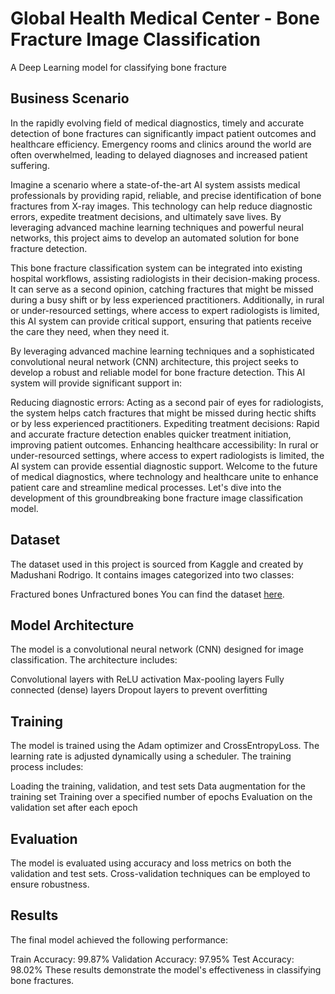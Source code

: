 # Global Health Medical Center - Bone Fracture Image Classification
A Deep Learning model for classifying bone fracture

## Business Scenario
In the rapidly evolving field of medical diagnostics, timely and accurate detection of bone fractures can significantly impact patient outcomes and healthcare efficiency. Emergency rooms and clinics around the world are often overwhelmed, leading to delayed diagnoses and increased patient suffering.

Imagine a scenario where a state-of-the-art AI system assists medical professionals by providing rapid, reliable, and precise identification of bone fractures from X-ray images. This technology can help reduce diagnostic errors, expedite treatment decisions, and ultimately save lives. By leveraging advanced machine learning techniques and powerful neural networks, this project aims to develop an automated solution for bone fracture detection.

This bone fracture classification system can be integrated into existing hospital workflows, assisting radiologists in their decision-making process. It can serve as a second opinion, catching fractures that might be missed during a busy shift or by less experienced practitioners. Additionally, in rural or under-resourced settings, where access to expert radiologists is limited, this AI system can provide critical support, ensuring that patients receive the care they need, when they need it.

By leveraging advanced machine learning techniques and a sophisticated convolutional neural network (CNN) architecture, this project seeks to develop a robust and reliable model for bone fracture detection. This AI system will provide significant support in:

Reducing diagnostic errors: Acting as a second pair of eyes for radiologists, the system helps catch fractures that might be missed during hectic shifts or by less experienced practitioners.
Expediting treatment decisions: Rapid and accurate fracture detection enables quicker treatment initiation, improving patient outcomes.
Enhancing healthcare accessibility: In rural or under-resourced settings, where access to expert radiologists is limited, the AI system can provide essential diagnostic support.
Welcome to the future of medical diagnostics, where technology and healthcare unite to enhance patient care and streamline medical processes. Let's dive into the development of this groundbreaking bone fracture image classification model.

## Dataset
The dataset used in this project is sourced from Kaggle and created by Madushani Rodrigo. It contains images categorized into two classes:

Fractured bones
Unfractured bones
You can find the dataset [here](https://www.kaggle.com/datasets/bmadushanirodrigo/fracture-multi-region-x-ray-data/data).

## Model Architecture
The model is a convolutional neural network (CNN) designed for image classification. The architecture includes:

Convolutional layers with ReLU activation
Max-pooling layers
Fully connected (dense) layers
Dropout layers to prevent overfitting

## Training
The model is trained using the Adam optimizer and CrossEntropyLoss. The learning rate is adjusted dynamically using a scheduler. The training process includes:

Loading the training, validation, and test sets
Data augmentation for the training set
Training over a specified number of epochs
Evaluation on the validation set after each epoch

## Evaluation
The model is evaluated using accuracy and loss metrics on both the validation and test sets. Cross-validation techniques can be employed to ensure robustness.

## Results
The final model achieved the following performance:

Train Accuracy: 99.87%
Validation Accuracy: 97.95%
Test Accuracy: 98.02%
These results demonstrate the model's effectiveness in classifying bone fractures.
